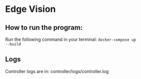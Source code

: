 # Edge Vision

## How to run the program:
Run the following command in your terminal:
<code>docker-compose up --build</code>

## Logs
Controller logs are in: controller/logs/controller.log
